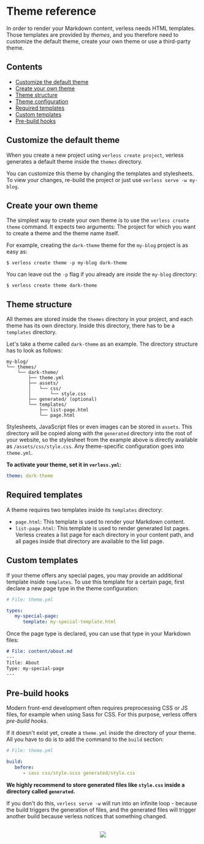 # Theme reference

In order to render your Markdown content, verless needs HTML templates. Those templates are provided by _themes_, and
you therefore need to customize the default theme, create your own theme or use a third-party theme.

## Contents

* [Customize the default theme](#customize-the-default-theme)
* [Create your own theme](#create-your-own-theme)
* [Theme structure](#theme-structure)
* [Theme configuration](#theme-configuration)
* [Required templates](#required-templates)
* [Custom templates](#custom-templates)
* [Pre-build hooks](#pre-build-hooks)

## Customize the default theme

When you create a new project using `verless create project`, verless generates a default theme inside the `themes`
directory.

You can customize this theme by changing the templates and stylesheets. To view your changes, re-build the project or
just use `verless serve -w my-blog`.

## Create your own theme

The simplest way to create your own theme is to use the `verless create theme` command. It expects two arguments: The
project for which you want to create a theme and the theme name itself.

For example, creating the `dark-theme` theme for the `my-blog` project is as easy as:

```shell script
$ verless create theme -p my-blog dark-theme
```

You can leave out the `-p` flag if you already are _inside_ the `my-blog` directory:

```shell script
$ verless create theme dark-theme
```

## Theme structure

All themes are stored inside the `themes` directory in your project, and each theme has its own directory. Inside this
directory, there has to be a `templates` directory.

Let's take a theme called `dark-theme` as an example. The directory structure has to look as follows:

```shell script
my-blog/
└── themes/
    └── dark-theme/
        ├── theme.yml
        ├── assets/
        │   └── css/
        │       └── style.css
        ├── generated/ (optional)
        └── templates/
            ├── list-page.html
            └── page.html
```

Stylesheets, JavaScript files or even images can be stored in `assets`. This directory will be copied along with the
`generated` directory into the root of your website, so the stylesheet from the example above is directly available as
`/assets/css/style.css`. Any theme-specific configuration goes into `theme.yml`.

**To activate your theme, set it in `verless.yml`:**

```yaml
theme: dark-theme
```

## Required templates

A theme requires two templates inside its `templates` directory:

* `page.html`: This template is used to render your Markdown content.
* `list-page.html`: This template is used to render generated list pages. Verless creates a list page for each
directory in your content path, and all pages inside that directory are available to the list page.

## Custom templates

If your theme offers any special pages, you may provide an additional template inside `templates`. To use this
template for a certain page, first declare a new page type in the theme configuration:

```yaml
# File: theme.yml

types:
   my-special-page:
      template: my-special-template.html
```

Once the page type is declared, you can use that type in your Markdown files:

```markdown
# File: content/about.md
---
Title: About
Type: my-special-page
---
```

## Pre-build hooks

Modern front-end development often requires preprocessing CSS or JS files, for example when using Sass for CSS. For
this purpose, verless offers _pre-build hooks_.

If it doesn't exist yet, create a `theme.yml` inside the directory of your theme. All you have to do is to add the
command to the `build` section:

```yaml
# File: theme.yml

build:
   before:
      - sass css/style.scss generated/style.css
```

**We highly recommend to store generated files like `style.css` inside a directory called `generated`.**

If you don't do this, `verless serve -w` will run into an infinite loop - because the build triggers the generation of
files, and the generated files will trigger another build because verless notices that something changed.

<p align="center">
<br>
<a href="https://github.com/verless/verless"><img src="https://verless.dominikbraun.io/assets/img/icon-light.png"></a>
</p>
